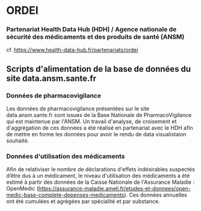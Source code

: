 # ORDEI

### Partenariat Health Data Hub (HDH) / Agence nationale de sécurité des médicaments et des produits de santé (ANSM)

cf. https://www.health-data-hub.fr/partenariats/ordei

## Scripts d'alimentation de la base de données du site data.ansm.sante.fr

### Données de pharmacovigilance

Les données de pharmacovigilance présentées sur le site data.ansm.sante.fr sont issues de la Base Nationale de PharmacoVigilance qui est maintenue par l'ANSM.
Un travail d'analyse, de croisement et d'aggrégation de ces données a été réalisé en partenariat avec le HDH afin de mettre en forme les données pour avoir le rendu de data visualistaion souhaité.

### Données d'utilisation des médicaments

Afin de relativiser le nombre de déclarations d'effets indésirables suspectés d’être dus à un médicament, le niveau d'utilisation des médicaments a été estimé à partir des données de la Caisse Nationale de l'Assurance Maladie : OpenMedic (https://assurance-maladie.ameli.fr/etudes-et-donnees/open-medic-base-complete-depenses-medicaments).
Ces données annuelles ont été cumulées et agrégées par spécialité et par substance.
